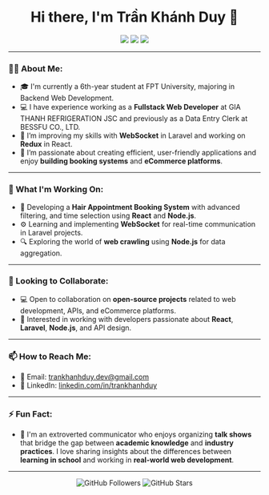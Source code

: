 <h1 align="center">Hi there, I'm Trần Khánh Duy 👋</h1>

<p align="center">
  <img src="https://img.shields.io/badge/Web%20Developer-Fullstack-blue?style=for-the-badge" />
  <img src="https://img.shields.io/badge/React-Bootstrap-orange?style=for-the-badge" />
  <img src="https://img.shields.io/badge/Laravel-Node.js-red?style=for-the-badge" />
</p>

---

### 👨‍💻 About Me:
- 🎓 I'm currently a 6th-year student at FPT University, majoring in Backend Web Development.
- 💻 I have experience working as a **Fullstack Web Developer** at GIA THANH REFRIGERATION JSC and previously as a Data Entry Clerk at BESSFU CO., LTD.
- 🌱 I’m improving my skills with **WebSocket** in Laravel and working on **Redux** in React.
- 💼 I’m passionate about creating efficient, user-friendly applications and enjoy **building booking systems** and **eCommerce platforms**.
  
---

### 🚀 What I'm Working On:
- 🔨 Developing a **Hair Appointment Booking System** with advanced filtering, and time selection using **React** and **Node.js**.
- ⚙️ Learning and implementing **WebSocket** for real-time communication in Laravel projects.
- 🔍 Exploring the world of **web crawling** using **Node.js** for data aggregation.

---

### 🤝 Looking to Collaborate:
- 💻 Open to collaboration on **open-source projects** related to web development, APIs, and eCommerce platforms.
- 🤔 Interested in working with developers passionate about **React**, **Laravel**, **Node.js**, and API design.

---

### 📫 How to Reach Me:
- 📧 Email: [trankhanhduy.dev@gmail.com](mailto:trankhanhduy.dev@gmail.com)
- 💼 LinkedIn: [linkedin.com/in/trankhanhduy](https://www.linkedin.com/in/trankhanhduy)
  
---

### ⚡ Fun Fact:
- 🎤 I'm an extroverted communicator who enjoys organizing **talk shows** that bridge the gap between **academic knowledge** and **industry practices**. I love sharing insights about the differences between **learning in school** and working in **real-world web development**.

---

<p align="center">
  <img src="https://img.shields.io/github/followers/devcontainerDuy?style=social" alt="GitHub Followers" />
  <img src="https://img.shields.io/github/stars/devcontainerDuy?style=social" alt="GitHub Stars" />
</p>

<!---
devcontainerDuy/devcontainerDuy is a ✨ special ✨ repository because its `README.md` (this file) appears on your GitHub profile.
You can click the Preview link to take a look at your changes.
--->
